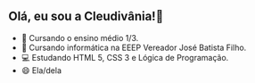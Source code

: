 ## Olá, eu sou a Cleudivânia!👋


- 🔭 Cursando o ensino médio 1/3.
- 🌱  Cursando informática na EEEP Vereador José Batista Filho.
- 💻 Estudando HTML 5, CSS 3 e Lógica de Programação.
- 😄 Ela/dela
  

